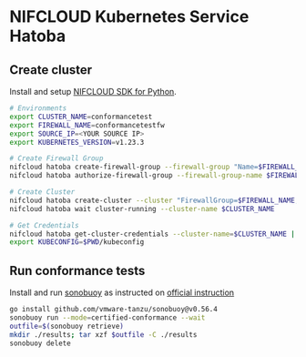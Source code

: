 # NIFCLOUD Kubernetes Service Hatoba

## Create cluster

Install and setup [NIFCLOUD SDK for Python](https://github.com/nifcloud/nifcloud-sdk-python).

```bash
# Environments
export CLUSTER_NAME=conformancetest
export FIREWALL_NAME=conformancetestfw
export SOURCE_IP=<YOUR SOURCE IP>
export KUBERNETES_VERSION=v1.23.3

# Create Firewall Group
nifcloud hatoba create-firewall-group --firewall-group "Name=$FIREWALL_NAME"
nifcloud hatoba authorize-firewall-group --firewall-group-name $FIREWALL_NAME --rules "CidrIp=$SOURCE_IP,Direction=IN,FromPort=6443,ToPort=6443,Protocol=TCP"

# Create Cluster
nifcloud hatoba create-cluster --cluster "FirewallGroup=$FIREWALL_NAME,KubernetesVersion=$KUBERNETES_VERSION,ListOfRequestLocations=jp-east-11,Name=$CLUSTER_NAME,ListOfRequestNodePools=[{InstanceType=medium,NodeCount=3,Name=nodepool01}]"
nifcloud hatoba wait cluster-running --cluster-name $CLUSTER_NAME

# Get Credentials
nifcloud hatoba get-cluster-credentials --cluster-name=$CLUSTER_NAME | jq -r ".Credentials" > kubeconfig
export KUBECONFIG=$PWD/kubeconfig
```

## Run conformance tests

Install and run [sonobuoy](https://github.com/vmware-tanzu/sonobuoy) as instructed on
[official instruction](https://github.com/cncf/k8s-conformance/blob/master/instructions.md)

```bash
go install github.com/vmware-tanzu/sonobuoy@v0.56.4
sonobuoy run --mode=certified-conformance --wait
outfile=$(sonobuoy retrieve)
mkdir ./results; tar xzf $outfile -C ./results
sonobuoy delete
```
